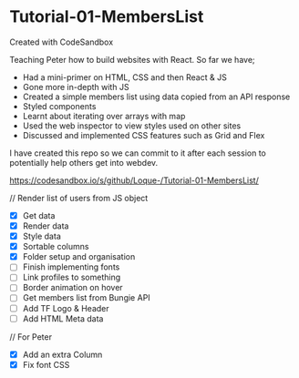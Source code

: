 # Tutorial-01-MembersList

Created with CodeSandbox

Teaching Peter how to build websites with React. So far we have;

-   Had a mini-primer on HTML, CSS and then React & JS
-   Gone more in-depth with JS
-   Created a simple members list using data copied from an API response
-   Styled components
-   Learnt about iterating over arrays with map
-   Used the web inspector to view styles used on other sites
-   Discussed and implemented CSS features such as Grid and Flex

I have created this repo so we can commit to it after each session to potentially help others get into webdev.

https://codesandbox.io/s/github/Loque-/Tutorial-01-MembersList/

// Render list of users from JS object

-   [x] Get data
-   [x] Render data
-   [x] Style data
-   [x] Sortable columns
-   [x] Folder setup and organisation
-   [ ] Finish implementing fonts
-   [ ] Link profiles to something
-   [ ] Border animation on hover
-   [ ] Get members list from Bungie API
-   [ ] Add TF Logo & Header
-   [ ] Add HTML Meta data

// For Peter

-   [x] Add an extra Column
-   [x] Fix font CSS
